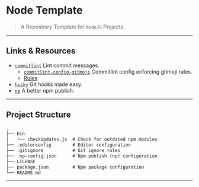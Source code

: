 # Node Template

> A Repository Template for `NodeJS` Projects.

---

## Links & Resources

* [`commitlint`](https://github.com/conventional-changelog/commitlint) Lint commit messages.
  * [`commitlint-config-gitmoji`](https://github.com/arvinxx/commitlint-config-gitmoji) Commitlint config enforcing gitmoji rules.
  * [Rules](https://github.com/conventional-changelog/commitlint/blob/master/docs/reference-rules.md)
* [`husky`](https://github.com/typicode/husky) Git hooks made easy.
* [`np`](https://github.com/sindresorhus/np) A better npm publish.

---

## Project Structure

```md
.
├── bin
│   └── checkUpdates.js  # Check for outdated npm modules
├── .editorconfig        # Editor configuration
├── .gitignore           # Git ignore rules
├── .np-config.json      # Npm publish (np) configuration
├── LICENSE
├── package.json         # Npm package configuration
└── README.md
```

---
